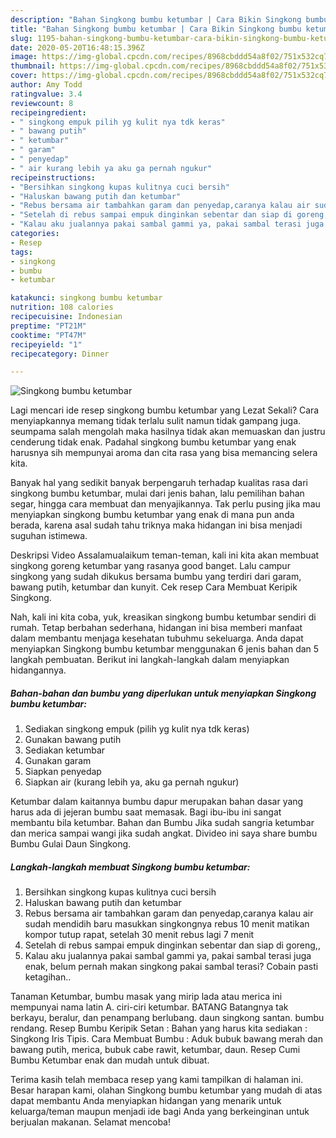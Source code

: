 ```yaml
---
description: "Bahan Singkong bumbu ketumbar | Cara Bikin Singkong bumbu ketumbar Yang Sempurna"
title: "Bahan Singkong bumbu ketumbar | Cara Bikin Singkong bumbu ketumbar Yang Sempurna"
slug: 1195-bahan-singkong-bumbu-ketumbar-cara-bikin-singkong-bumbu-ketumbar-yang-sempurna
date: 2020-05-20T16:48:15.396Z
image: https://img-global.cpcdn.com/recipes/8968cbddd54a8f02/751x532cq70/singkong-bumbu-ketumbar-foto-resep-utama.jpg
thumbnail: https://img-global.cpcdn.com/recipes/8968cbddd54a8f02/751x532cq70/singkong-bumbu-ketumbar-foto-resep-utama.jpg
cover: https://img-global.cpcdn.com/recipes/8968cbddd54a8f02/751x532cq70/singkong-bumbu-ketumbar-foto-resep-utama.jpg
author: Amy Todd
ratingvalue: 3.4
reviewcount: 8
recipeingredient:
- " singkong empuk pilih yg kulit nya tdk keras"
- " bawang putih"
- " ketumbar"
- " garam"
- " penyedap"
- " air kurang lebih ya aku ga pernah ngukur"
recipeinstructions:
- "Bersihkan singkong kupas kulitnya cuci bersih"
- "Haluskan bawang putih dan ketumbar"
- "Rebus bersama air tambahkan garam dan penyedap,caranya kalau air sudah mendidih baru masukkan singkongnya rebus 10 menit matikan kompor tutup rapat, setelah 30 menit rebus lagi 7 menit"
- "Setelah di rebus sampai empuk dinginkan sebentar dan siap di goreng,,"
- "Kalau aku jualannya pakai sambal gammi ya, pakai sambal terasi juga enak, belum pernah makan singkong pakai sambal terasi? Cobain pasti ketagihan.."
categories:
- Resep
tags:
- singkong
- bumbu
- ketumbar

katakunci: singkong bumbu ketumbar 
nutrition: 108 calories
recipecuisine: Indonesian
preptime: "PT21M"
cooktime: "PT47M"
recipeyield: "1"
recipecategory: Dinner

---
```



![Singkong bumbu ketumbar](https://img-global.cpcdn.com/recipes/8968cbddd54a8f02/751x532cq70/singkong-bumbu-ketumbar-foto-resep-utama.jpg)

Lagi mencari ide resep singkong bumbu ketumbar yang Lezat Sekali? Cara menyiapkannya memang tidak terlalu sulit namun tidak gampang juga. seumpama salah mengolah maka hasilnya tidak akan memuaskan dan justru cenderung tidak enak. Padahal singkong bumbu ketumbar yang enak harusnya sih mempunyai aroma dan cita rasa yang bisa memancing selera kita.

Banyak hal yang sedikit banyak berpengaruh terhadap kualitas rasa dari singkong bumbu ketumbar, mulai dari jenis bahan, lalu pemilihan bahan segar, hingga cara membuat dan menyajikannya. Tak perlu pusing jika mau menyiapkan singkong bumbu ketumbar yang enak di mana pun anda berada, karena asal sudah tahu triknya maka hidangan ini bisa menjadi suguhan istimewa.

Deskripsi Video Assalamualaikum teman-teman, kali ini kita akan membuat singkong goreng ketumbar yang rasanya good banget. Lalu campur singkong yang sudah dikukus bersama bumbu yang terdiri dari garam, bawang putih, ketumbar dan kunyit. Cek resep Cara Membuat Keripik Singkong.


Nah, kali ini kita coba, yuk, kreasikan singkong bumbu ketumbar sendiri di rumah. Tetap berbahan sederhana, hidangan ini bisa memberi manfaat dalam membantu menjaga kesehatan tubuhmu sekeluarga. Anda dapat menyiapkan Singkong bumbu ketumbar menggunakan 6 jenis bahan dan 5 langkah pembuatan. Berikut ini langkah-langkah dalam menyiapkan hidangannya.

<!--inarticleads1-->

##### Bahan-bahan dan bumbu yang diperlukan untuk menyiapkan Singkong bumbu ketumbar:

1. Sediakan  singkong empuk (pilih yg kulit nya tdk keras)
1. Gunakan  bawang putih
1. Sediakan  ketumbar
1. Gunakan  garam
1. Siapkan  penyedap
1. Siapkan  air (kurang lebih ya, aku ga pernah ngukur)


Ketumbar dalam kaitannya bumbu dapur merupakan bahan dasar yang harus ada di jejeran bumbu saat memasak. Bagi ibu-ibu ini sangat membantu bila ketumbar. Bahan dan Bumbu Jika sudah sangria ketumbar dan merica sampai wangi jika sudah angkat. Divideo ini saya share bumbu Bumbu Gulai Daun Singkong. 

<!--inarticleads2-->

##### Langkah-langkah membuat Singkong bumbu ketumbar:

1. Bersihkan singkong kupas kulitnya cuci bersih
1. Haluskan bawang putih dan ketumbar
1. Rebus bersama air tambahkan garam dan penyedap,caranya kalau air sudah mendidih baru masukkan singkongnya rebus 10 menit matikan kompor tutup rapat, setelah 30 menit rebus lagi 7 menit
1. Setelah di rebus sampai empuk dinginkan sebentar dan siap di goreng,,
1. Kalau aku jualannya pakai sambal gammi ya, pakai sambal terasi juga enak, belum pernah makan singkong pakai sambal terasi? Cobain pasti ketagihan..


Tanaman Ketumbar, bumbu masak yang mirip lada atau merica ini mempunyai nama latin A. ciri-ciri ketumbar. BATANG Batangnya tak berkayu, beralur, dan penampang berlubang. daun singkong santan. bumbu rendang. Resep Bumbu Keripik Setan : Bahan yang harus kita sediakan : Singkong Iris Tipis. Cara Membuat Bumbu : Aduk bubuk bawang merah dan bawang putih, merica, bubuk cabe rawit, ketumbar, daun. Resep Cumi Bumbu Ketumbar enak dan mudah untuk dibuat. 

Terima kasih telah membaca resep yang kami tampilkan di halaman ini. Besar harapan kami, olahan Singkong bumbu ketumbar yang mudah di atas dapat membantu Anda menyiapkan hidangan yang menarik untuk keluarga/teman maupun menjadi ide bagi Anda yang berkeinginan untuk berjualan makanan. Selamat mencoba!
